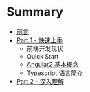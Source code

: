 # Summary

* [前言](README.md)
* [Part 1 - 快速上手](chapters/part1.md)
   * 前端开发现状
   * Quick Start
   * [Angular2 基本概念](chapters/angular2-overview.md)
   * Typescript 语言简介
* [Part 2 - 深入理解](chapters/part2.md)

